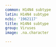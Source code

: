 ```yaml
---
common: H14N4 subtype
latin: H14N4 subtype
ncbi: '1962117'
title: H14N4 subtype
group: Viruses
image: .na.character

---
```

